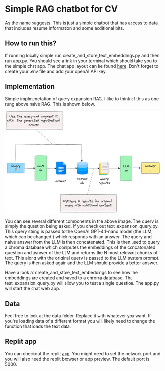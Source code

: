 # Simple RAG chatbot for CV
As the name suggests. This is just a simple chatbot that has access to data that includes resume information and some additional bits. 

## How to run this?
If running locally simple run create_and_store_text_embeddings.py and then run app.py. You should see a link in your terminal which should take you to the simple chat app. The chat app layout can be found [here](https://github.com/binary-hood/ChatBot). Don't forget to create your .env file and add your openAI API key. 

## Implementation
Simple implmenetation of query expansion RAG. I like to think of this as one rung above naive RAG. This is shown below. 

![image](./Images/QueryExpansion.jpeg)

You can see several different components in the above image. The query is simply the question being asked. If you check out text_expansion_query.py. This query string is passed to the OpenAI GPT-4.1-nano model (the LLM, which can be changed!) which responds with an answer. The query and naive answer from the LLM is then concatenated. This is then used to query a chroma database which computes the embeddings of the concatonated question and asnwer of  the LLM and returns the N most relevant chunks of text. This along with the original query is passed to the LLM system prompt. The query is then asked again and the LLM should provide a better answer. 

Have a look at create_and_store_text_embeddings to see how the embeddings are created and saved to a chroma database. The test_expansion_query.py will allow you to test a single question. The app.py will start the chat web app.

## Data
Feel free to look at the data folder. Replace it with whatever you want. If you're loading data of a different format you will likely need to change the function that loads the text data. 

## Replit app
You can checkout the replit [app](https://replit.com/@rayhaanperin1/CVChatbot). You might need to set the network port and you will also need the replit browser or app preview. The default port is 5000. 